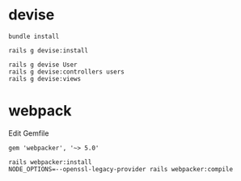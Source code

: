 # devise

```
bundle install
```

```
rails g devise:install

rails g devise User
rails g devise:controllers users
rails g devise:views
```
# webpack

Edit Gemfile

```
gem 'webpacker', '~> 5.0'
```

```
rails webpacker:install
NODE_OPTIONS=--openssl-legacy-provider rails webpacker:compile
```

